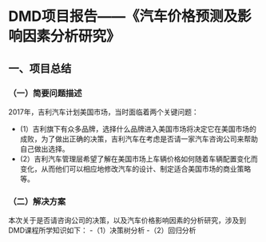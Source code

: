 # DMD项目报告——《汽车价格预测及影响因素分析研究》
## 一、项目总结
### （一）简要问题描述
2017年，吉利汽车计划美国市场，当时面临着两个关键问题：
- (1）吉利旗下有众多品牌，选择什么品牌进入美国市场将决定它在美国市场的成败，为了做出正确的决策，吉利汽车在考虑是否请一家汽车咨询公司来帮助自己做出选择。
- (2）吉利汽车管理层希望了解在美国市场上车辆价格如何随着车辆配置变化而变化，从而他们可以相应地修改汽车的设计、制定适合美国市场的商业策略等。
### （二）解决方案
本次关于是否请咨询公司的决策，以及汽车价格影响因素的分析研究，涉及到DMD课程所学知识如下： 
-（1）决策树分析
-（2）回归分析

